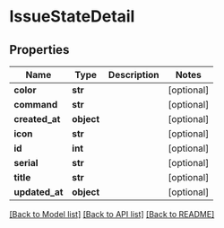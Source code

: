 # IssueStateDetail

## Properties
Name | Type | Description | Notes
------------ | ------------- | ------------- | -------------
**color** | **str** |  | [optional] 
**command** | **str** |  | [optional] 
**created_at** | **object** |  | [optional] 
**icon** | **str** |  | [optional] 
**id** | **int** |  | [optional] 
**serial** | **str** |  | [optional] 
**title** | **str** |  | [optional] 
**updated_at** | **object** |  | [optional] 

[[Back to Model list]](../README.md#documentation-for-models) [[Back to API list]](../README.md#documentation-for-api-endpoints) [[Back to README]](../README.md)

